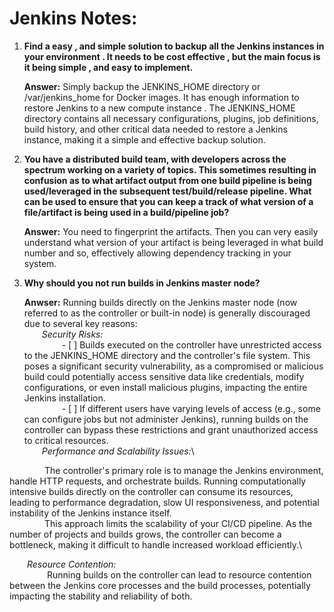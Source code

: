 Jenkins Notes:
================

1.  **Find a easy , and simple solution to backup all the Jenkins instances in your environment . It needs to be cost effective , but the main focus is it being simple , and easy to implement.**

    **Answer:**
        Simply backup the JENKINS_HOME directory or /var/jenkins_home for Docker images. It has enough information to restore Jenkins to a new compute instance .
        The JENKINS_HOME directory contains all necessary configurations, plugins, job definitions, build history, and other critical data needed to restore a Jenkins instance, making it a simple and effective backup solution.

2.  **You have a distributed build team, with developers across the spectrum working on a variety of topics. This sometimes resulting in confusion as to what artifact output from one build pipeline is being used/leveraged in the subsequent test/build/release pipeline. What can be used to ensure that you can keep a track of what version of a file/artifact is being used in a build/pipeline job?**

    **Answer:**
        You need to fingerprint the artifacts. Then you can very easily understand what version of your artifact is being leveraged in what build number and so, effectively allowing dependency tracking in your system.

3.  **Why should you not run builds in Jenkins master node?**

    **Anwser:**
        Running builds directly on the Jenkins master node (now referred to as the controller or built-in node) is generally discouraged due to several key reasons:\
&emsp;&emsp;*Security Risks:*\
&emsp;&emsp;&emsp;&emsp; - [ ] Builds executed on the controller have unrestricted access to the JENKINS_HOME directory and the controller's file system. This poses a significant security vulnerability, as a compromised or malicious build could potentially access sensitive data like credentials, modify configurations, or even install malicious plugins, impacting the entire Jenkins installation.               
&emsp;&emsp;&emsp;&emsp; - [ ] If different users have varying levels of access (e.g., some can configure jobs but not administer Jenkins), running builds on the controller can bypass these restrictions and grant unauthorized access to critical resources.\
&emsp;&emsp;*Performance and Scalability Issues:*\
                
&emsp;&emsp;&emsp;&emsp;The controller's primary role is to manage the Jenkins environment, handle HTTP requests, and orchestrate builds. Running computationally intensive builds directly on the controller can consume its resources, leading to performance degradation, slow UI responsiveness, and potential instability of the Jenkins instance itself.\
&emsp;&emsp;&emsp;&emsp;This approach limits the scalability of your CI/CD pipeline. As the number of projects and builds grows, the controller can become a bottleneck, making it difficult to handle increased workload efficiently.\
            
&emsp;&emsp;*Resource Contention:*\
&emsp;&emsp;&emsp;&emsp; Running builds on the controller can lead to resource contention between the Jenkins core processes and the build processes, potentially impacting the stability and reliability of both.